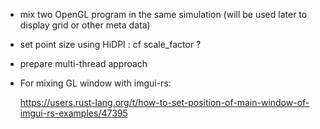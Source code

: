 * mix two OpenGL program in the same simulation
  (will be used later to display grid or other meta data)
* set point size using HiDPI : cf scale_factor ?
* prepare multi-thread approach 


* For mixing GL window with imgui-rs:
  
  https://users.rust-lang.org/t/how-to-set-position-of-main-window-of-imgui-rs-examples/47395

